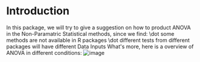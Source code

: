 # Introduction
In this package, we will try to give a suggestion on how to product ANOVA in the Non-Paramatric Statistical methods, since we find:
\dot some methods are not available in R packages
\dot different tests from different packages will have different Data Inputs
What's more, here is a overview of ANOVA in different conditions:
![image](https://user-images.githubusercontent.com/49614038/116901816-f57d3100-ac6c-11eb-83e8-5b0909e09235.png)
